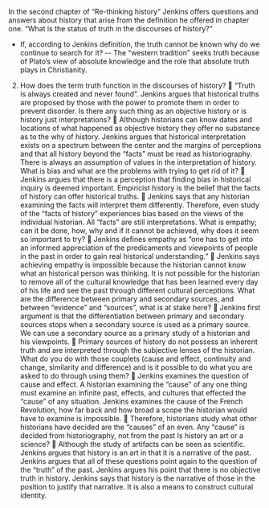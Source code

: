 In the second chapter of “Re-thinking history” Jenkins offers questions and answers about history that arise from the definition he offered in chapter one. “What is the status of truth in the discourses of history?” 
- If, according to Jenkins definition, the truth cannot be known why do we continue to search for it?
-- The “western tradition” seeks truth because of Plato’s view of absolute knowledge and the role that absolute truth plays in Christianity.
2.	How does the term truth function in the discourses of history? 
	“Truth is always created and never found”. Jenkins argues that historical truths are proposed by those with the power to promote them in order to prevent disorder.
Is there any such thing as an objective history or is history just interpretations?
	Although historians can know dates and locations of what happened as objective history they offer no substance as to the why of history. Jenkins argues that historical interpretation exists on a spectrum between the center and the margins of perceptions and that all history beyond the “facts” must be read as historiography. There is always an assumption of values in the interpretation of history.
What is bias and what are the problems with trying to get rid of it?
	Jenkins argues that there is a perception that finding bias in historical inquiry is deemed important. Empiricist history is the belief that the facts of history can offer historical truths. 
	Jenkins says that any historian examining the facts will interpret them differently. Therefore, even study of the “facts of history” experiences bias based on the views of the individual historian. All “facts” are still interpretations. 
What is empathy; can it be done, how, why and if it cannot be achieved, why does it seem so important to try?
	Jenkins defines empathy as “one has to get into an informed appreciation of the predicaments and viewpoints of people in the past in order to gain real historical understanding.”
	Jenkins says achieving empathy is impossible because the historian cannot know what an historical person was thinking. It is not possible for the historian to remove all of the cultural knowledge that has been learned every day of his life and see the past through different cultural perceptions. 
What are the difference between primary and secondary sources, and between “evidence” and “sources”, what is at stake here?
	Jenkins first argument is that the differentiation between primary and secondary sources stops when a secondary source is used as a primary source. We can use a secondary source as a primary study of a historian and his viewpoints. 
	Primary sources of history do not possess an inherent truth and are interpreted through the subjective lenses of the historian. 
What do you do with those couplets (cause and effect, continuity and change, similarity and difference) and is it possible to do what you are asked to do through using them? 
	Jenkins examines the question of cause and effect. A historian examining the “cause” of any one thing must examine an infinite past, effects, and cultures that effected the “cause” of any situation. Jenkins examines the cause of the French Revolution, how far back and how broad a scope the historian would have to examine is impossible. 
	Therefore, historians study what other historians have decided are the “causes” of an even. Any “cause” is decided from historiography, not from the past
Is history an art or a science?
	Although the study of artifacts can be seen as scientific. Jenkins argues that history is an art in that it is a narrative of the past. 
Jenkins argues that all of these questions point again to the question of the “truth” of the past.  Jenkins argues his point that there is no objective truth in history. Jenkins says that history is the narrative of those in the position to justify that narrative. It is also a means to construct cultural identity.
